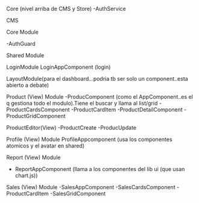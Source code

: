 
Core (nivel arriba de CMS y Store)
 -AuthService

CMS

Core Module

-AuthGuard

Shared Module

LoginModule
LoginAppComponent (login)

LayoutModule(para el dashboard...podria tb ser solo un component..esta abierto a debate)

Product (View) Module
-ProducComponent (como el AppComponent..es el q gestiona todo el modulo).Tiene el buscar y llama al list/grid
-ProductCardsComponent
	-ProductCardItem
-ProductDetailComponent
-ProductGridComponent

ProductEditor(View)
 -ProductCreate
 -ProducUpdate

Profile (View) Module
 ProfileAppcomponent (usa los componentes atomicos y el avatar en shared)

Report (View) Module
 - ReportAppComponent (llama a los componentes del lib ui (que usan chart.js))

Sales (View) Module
-SalesAppComponent
-SalesCardsComponent
	-ProductCardItem
-SalesGridComponent
